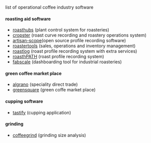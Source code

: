 list of operational coffee industry software

#### roasting aid software
- [roasthubs](https://roasthubs.com) (plant control system for roasteries)
- [cropster](https://cropster.com) (roast curve recording and roastery operations system)
- [artisan-scope](https://artisan-scope.org)(open source profile recording software)
- [roastertools](https://roastertools.com) (sales, operations and inventory management)
- [roastlog](https://roastlog.com/) (roast profile recording system with extra services)
- [roasthPATH](https://roastpath.com/) (roast profile recording system)
- [fabscale](https://fabscale.com/) (dashboarding tool for industrial roasteries)

#### green coffee market place
- [algrano](https://algrano.com) (speciality direct trade)
- [greensquare](https://greensquare.co) (green coffe market place)

#### cupping software
- [tastify](https://www.tastify.com/) (cupping application)

#### grinding
- [coffeegrind](https://coffeegrind.app) (grinding size analysis)
